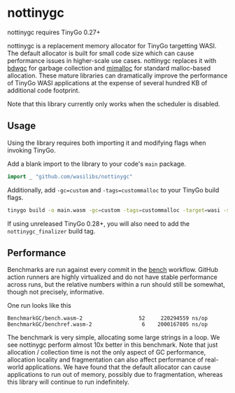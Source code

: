 # nottinygc

nottinygc requires TinyGo 0.27+

nottinygc is a replacement memory allocator for TinyGo targetting WASI. The default allocator
is built for small code size which can cause performance issues in higher-scale use cases.
nottinygc replaces it with [bdwgc][1] for garbage collection and [mimalloc][2] for standard
malloc-based allocation. These mature libraries can dramatically improve the performance of
TinyGo WASI applications at the expense of several hundred KB of additional code footprint.

Note that this library currently only works when the scheduler is disabled.

## Usage

Using the library requires both importing it and modifying flags when invoking TinyGo.

Add a blank import to the library to your code's `main` package.

```go
import _ "github.com/wasilibs/nottinygc"
```

Additionally, add `-gc=custom` and `-tags=custommalloc` to your TinyGo build flags.

```bash
tinygo build -o main.wasm -gc=custom -tags=custommalloc -target=wasi -scheduler=none main.go
```

If using unreleased TinyGo 0.28+, you will also need to add the `nottinygc_finalizer` build tag.

## Performance

Benchmarks are run against every commit in the [bench][4] workflow. GitHub action runners are highly
virtualized and do not have stable performance across runs, but the relative numbers within a run
should still be somewhat, though not precisely, informative.

One run looks like this

```
BenchmarkGC/bench.wasm-2         	      52	 220294559 ns/op
BenchmarkGC/benchref.wasm-2      	       6	2000167805 ns/op
```

The benchmark is very simple, allocating some large strings in a loop. We see nottinygc perform almost
10x better in this benchmark. Note that just allocation / collection time is not the only aspect of
GC performance, allocation locality and fragmentation can also affect performance of real-world
applications. We have found that the default allocator can cause applications to run out of memory,
possibly due to fragmentation, whereas this library will continue to run indefinitely.

[1]: https://github.com/ivmai/bdwgc
[2]: https://github.com/microsoft/mimalloc
[4]: https://github.com/wasilibs/nottinygc/actions/workflows/bench.yaml
